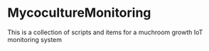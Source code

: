 # MycocultureMonitoring
This is a collection of scripts and items for a muchroom growth IoT monitoring system
